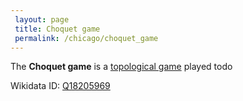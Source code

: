 ```yaml
---
 layout: page
 title: Choquet game
 permalink: /chicago/choquet_game
---
```

The **Choquet game** is a [topological game](https://mathgloss.github.io/MathGloss/chicago/topological_game) played todo 

Wikidata ID: [Q18205969](https://www.wikidata.org/wiki/Q18205969)